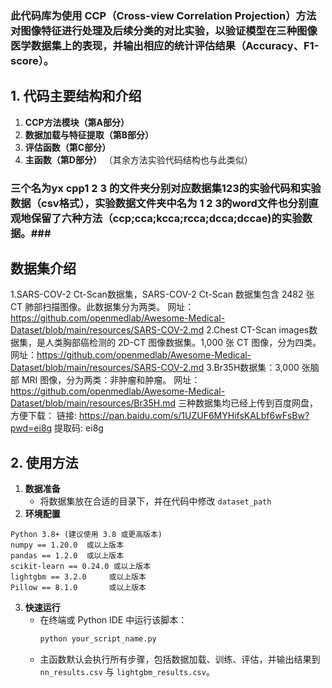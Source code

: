 

### 此代码库为使用 **CCP（Cross-view Correlation Projection）方法** 对图像特征进行处理及后续分类的对比实验，以验证模型在三种图像医学数据集上的表现，并输出相应的统计评估结果（Accuracy、F1-score）。


## 1. 代码主要结构和介绍
1. **CCP方法模块（第A部分）**  
2. **数据加载与特征提取（第B部分）**  
3. **评估函数（第C部分）**  
4. **主函数（第D部分）**
   （其余方法实验代码结构也与此类似）
   
### 三个名为yx cpp1 2 3 的文件夹分别对应数据集123的实验代码和实验数据（csv格式），实验数据文件夹中名为 1 2 3的word文件也分别直观地保留了六种方法（ccp;cca;kcca;rcca;dcca;dccae)的实验数据。###

## 数据集介绍
1.SARS-COV-2 Ct-Scan数据集，SARS-COV-2 Ct-Scan 数据集包含 2482 张 CT 肺部扫描图像。此数据集分为两类。
网址：https://github.com/openmedlab/Awesome-Medical-Dataset/blob/main/resources/SARS-COV-2.md
2.Chest CT-Scan images数据集，是人类胸部癌检测的 2D-CT 图像数据集。1,000 张 CT 图像，分为四类。
网址：https://github.com/openmedlab/Awesome-Medical-Dataset/blob/main/resources/SARS-COV-2.md
3.Br35H数据集：3,000 张脑部 MRI 图像，分为两类：非肿瘤和肿瘤。
网址：https://github.com/openmedlab/Awesome-Medical-Dataset/blob/main/resources/Br35H.md
三种数据集均已经上传到百度网盘，方便下载：
链接: https://pan.baidu.com/s/1UZUF6MYHifsKALbf6wFsBw?pwd=ei8g 提取码: ei8g
## 2. 使用方法

1. **数据准备**  
   - 将数据集放在合适的目录下，并在代码中修改 `dataset_path`
2. **环境配置**  
```plaintext
Python 3.8+ (建议使用 3.8 或更高版本)
numpy == 1.20.0  或以上版本
pandas == 1.2.0  或以上版本
scikit-learn == 0.24.0 或以上版本
lightgbm == 3.2.0     或以上版本
Pillow == 8.1.0       或以上版本
```

3. **快速运行**  
   - 在终端或 Python IDE 中运行该脚本：  
     ```bash
     python your_script_name.py
     ```
   - 主函数默认会执行所有步骤，包括数据加载、训练、评估，并输出结果到 `nn_results.csv` 与 `lightgbm_results.csv`。  



